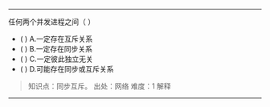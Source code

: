 ---
任何两个并发进程之间（ ）
- ( ) A.一定存在互斥关系 
- ( ) B.一定存在同步关系 
- ( ) C.一定彼此独立无关 
- ( ) D.可能存在同步或互斥关系

> 知识点：同步互斥。
> 出处：网络
> 难度：1
> 解释

---